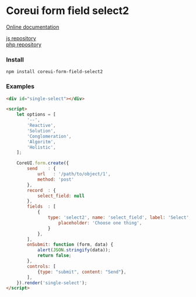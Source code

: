 # Coreui form field select2

[Online documentation](https://n2ref.github.io/coreui-form-field-select2)

[js repository](https://n2ref.github.io/coreui-form-field)  
[php repository](https://n2ref.github.io/coreui-form-field-php)


### Install

```shell
npm install coreui-form-field-select2
```


### Examples

```html
<div id="single-select"></div>

<script>
    let options = [
        '--',
        'Reactive',
        'Solution',
        'Conglomeration',
        'Algoritm',
        'Holistic',
    ];

    CoreUI.form.create({
        send    : {
            url   : '/path/to/object/1',
            method: 'post'
        },
        record  : {
            select_field: null
        },
        fields  : [
            {
                type: 'select2', name: 'select_field', label: 'Select', width: 250, options: options, select2: {
                    placeholder: 'Choose one thing',
                }
            },
        ],
        onSubmit: function (form, data) {
            alert(JSON.stringify(data));
            return false;
        },
        controls: [
            {type: "submit", content: "Send"},
        ],
    }).render('single-select');
</script>
```
